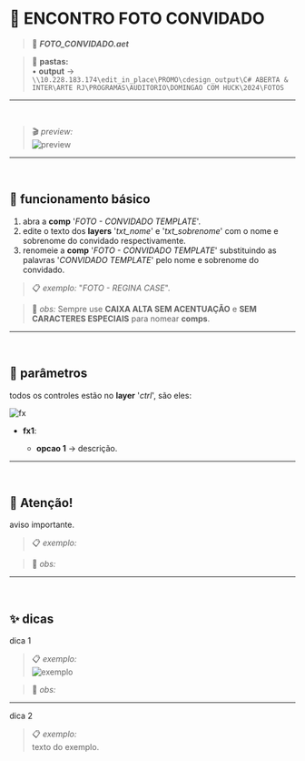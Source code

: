 # 📓 ENCONTRO FOTO CONVIDADO

> 📑 ***FOTO_CONVIDADO.aet***

> 📂 **pastas:**\
> • **output** → `\\10.228.183.174\edit_in_place\PROMO\cdesign_output\C# ABERTA & INTER\ARTE RJ\PROGRAMAS\AUDITORIO\DOMINGAO COM HUCK\2024\FOTOS`

---

<br>

> 🎬 *preview:*\
> ![preview](FOTO_CONVIDADO/preview.gif)

---

<br>

## 📍 funcionamento básico

1. abra a **comp** '*FOTO - CONVIDADO TEMPLATE*'.
2. edite o texto dos **layers** '*txt_nome*' e '*txt_sobrenome*' com o nome e sobrenome do convidado respectivamente.
3. renomeie a **comp** '*FOTO - CONVIDADO TEMPLATE*' substituindo as palavras '*CONVIDADO TEMPLATE*' pelo nome e sobrenome do convidado.

> 📋 *exemplo:* "*FOTO - REGINA CASE*".

> 🚩 *obs:* Sempre use **CAIXA ALTA SEM ACENTUAÇÃO** e **SEM CARACTERES ESPECIAIS** para nomear **comps**.

---

<br>

## 📍 parâmetros

todos os controles estão no **layer** '*ctrl*', são eles:

![fx](fx.png)

- **fx1**:

  - **opcao 1** → descrição.

---

<br>

## 🚨 Atenção!

aviso importante.

> 📋 *exemplo:*

> 🚩 *obs:*

---

<br>

## ✨ dicas

dica 1

> 📋 *exemplo:*\
> ![exemplo](pasta/arquivo.png)

> 🚩 *obs:*

---

dica 2

> 📋 *exemplo:*\
> texto do exemplo.
